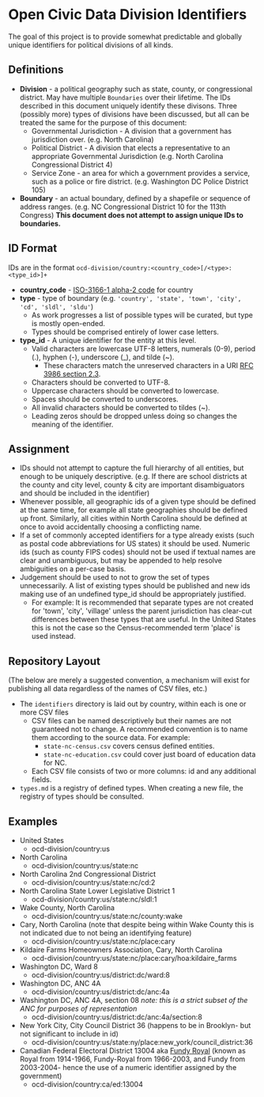 # Open Civic Data Division Identifiers

The goal of this project is to provide somewhat predictable and globally unique identifiers for political divisions of all kinds.

## Definitions

* **Division** - a political geography such as state, county, or congressional district.  May have multiple `Boundaries` over their lifetime.  The IDs described in this document uniquely identify these divisons.  Three (possibly more) types of divisions have been discussed, but all can be treated the same for the purpose of this document:
   * Governmental Jurisdiction - A division that a government has jurisdiction over. (e.g. North Carolina)
   * Political District - A division that elects a representative to an appropriate Governmental Jurisdiction (e.g. North Carolina Congressional District 4)
   * Service Zone - an area for which a government provides a service, such as a police or fire district.  (e.g. Washington DC Police District 105) 
* **Boundary** - an actual boundary, defined by a shapefile or sequence of address ranges.  (e.g. NC Congressional District 10 for the 113th Congress)  **This document does not attempt to assign unique IDs to boundaries.**

## ID Format

IDs are in the format `ocd-division/country:<country_code>[/<type>:<type_id>]+`

* **country_code** - [ISO-3166-1 alpha-2 code](http://en.wikipedia.org/wiki/ISO_3166-1_alpha-2) for country
* **type** - type of boundary (e.g. `'country', 'state', 'town', 'city', 'cd', 'sldl', 'sldu'`)  
  * As work progresses a list of possible types will be curated, but type is mostly open-ended.
  * Types should be comprised entirely of lower case letters.
* **type_id** - A unique identifier for the entity at this level.  
  * Valid characters are lowercase UTF-8 letters, numerals (0-9), period (.), hyphen (-), underscore (\_), and tilde (~).
      * These characters match the unreserved characters in a URI [RFC 3986 section 2.3](http://www.rfc-editor.org/rfc/rfc3986.txt).
  * Characters should be converted to UTF-8.
  * Uppercase characters should be converted to lowercase.
  * Spaces should be converted to underscores.
  * All invalid characters should be converted to tildes (~).
  * Leading zeros should be dropped unless doing so changes the meaning of the identifier.


## Assignment

* IDs should not attempt to capture the full hierarchy of all entities, but enough to be uniquely descriptive.  (e.g. If there are school districts at the county and city level, county & city are important disambiguators and should be included in the identifier)
* Whenever possible, all geographic ids of a given type should be defined at the same time, for example all state geographies should be defined up front.  Similarly, all cities within North Carolina should be defined at once to avoid accidentally choosing a conflicting name.
* If a set of commonly accepted identifiers for a type already exists (such as postal code abbreviations for US states) it should be used.  Numeric ids (such as county FIPS codes) should not be used if textual names are clear and unambiguous, but may be appended to help resolve ambiguities on a per-case basis.
* Judgement should be used to not to grow the set of types unnecessarily.  A list of existing types should be published and new ids making use of an undefined type_id should be appropriately justified.
    * For example: It is recommended that separate types are not created for 'town', 'city', 'village' unless the parent jurisdiction has clear-cut differences between these types that are useful.  In the United States this is not the case so the Census-recommended term 'place' is used instead.


## Repository Layout

(The below are merely a suggested convention, a mechanism will exist for publishing all data regardless of the names of CSV files, etc.)

* The `identifiers` directory is laid out by country, within each is one or more CSV files
    * CSV files can be named descriptively but their names are not guaranteed not to change.  A recommended convention is to name them according to the source data.  For example:
        * `state-nc-census.csv` covers census defined entities.
        * `state-nc-education.csv` could cover just board of education data for NC.
    * Each CSV file consists of two or more columns: id and any additional fields.
* ``types.md`` is a registry of defined types.  When creating a new file, the registry of types should be consulted.

## Examples

* United States
  * ocd-division/country:us
* North Carolina
  * ocd-division/country:us/state:nc
* North Carolina 2nd Congressional District
  * ocd-division/country:us/state:nc/cd:2
* North Carolina State Lower Legislative District 1 
  * ocd-division/country:us/state:nc/sldl:1
* Wake County, North Carolina
  * ocd-division/country:us/state:nc/county:wake
* Cary, North Carolina  (note that despite being within Wake County this is not indicated due to not being an identifying feature)
  * ocd-division/country:us/state:nc/place:cary
* Kildaire Farms Homeowners Association, Cary, North Carolina 
  * ocd-division/country:us/state:nc/place:cary/hoa:kildaire_farms
* Washington DC, Ward 8
  * ocd-division/country:us/district:dc/ward:8 
* Washington DC, ANC 4A
  * ocd-division/country:us/district:dc/anc:4a
* Washington DC, ANC 4A, section 08  _note: this is a strict subset of the ANC for purposes of representation_
  * ocd-division/country:us/district:dc/anc:4a/section:8
* New York City, City Council District 36 (happens to be in Brooklyn- but not significant to include in id)
  * ocd-division/country:us/state:ny/place:new_york/council_district:36
* Canadian Federal Electoral District 13004 aka [Fundy Royal](http://en.wikipedia.org/wiki/Fundy_Royal) (known as Royal from 1914-1966, Fundy-Royal from 1966-2003, and Fundy from 2003-2004- hence the use of a numeric identifier assigned by the government)
  * ocd-division/country:ca/ed:13004
